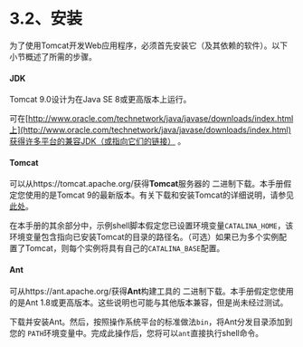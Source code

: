# 3.2、安装

为了使用Tomcat开发Web应用程序，必须首先安装它（及其依赖的软件）。以下小节概述了所需的步骤。

#### JDK

Tomcat 9.0设计为在Java SE 8或更高版本上运行。

可在[http://www.oracle.com/technetwork/java/javase/downloads/index.html上](http://www.oracle.com/technetwork/java/javase/downloads/index.html)获得许多平台的兼容JDK（或指向它们的链接） 。

#### Tomcat

可以从https://tomcat.apache.org/获得**Tomcat**服务器的 二进制下载。本手册假定您使用的是Tomcat 9的最新版本。有关下载和安装Tomcat的详细说明，请参见[此处](http://tomcat.apache.org/tomcat-9.0-doc/setup.html)。

在本手册的其余部分中，示例shell脚本假定您已设置环境变量`CATALINA_HOME`，该环境变量包含指向已安装Tomcat的目录的路径名。（可选）如果已为多个实例配置了Tomcat，则每个实例将具有自己的`CATALINA_BASE`配置。

#### Ant

可从https://ant.apache.org/获得**Ant**构建工具的 二进制下载。本手册假定您使用的是Ant 1.8或更高版本。这些说明也可能与其他版本兼容，但是尚未经过测试。

下载并安装Ant。然后，按照操作系统平台的标准做法`bin`，将Ant分发目录添加到您的 `PATH`环境变量中。完成此操作后，您将可以`ant`直接执行shell命令。